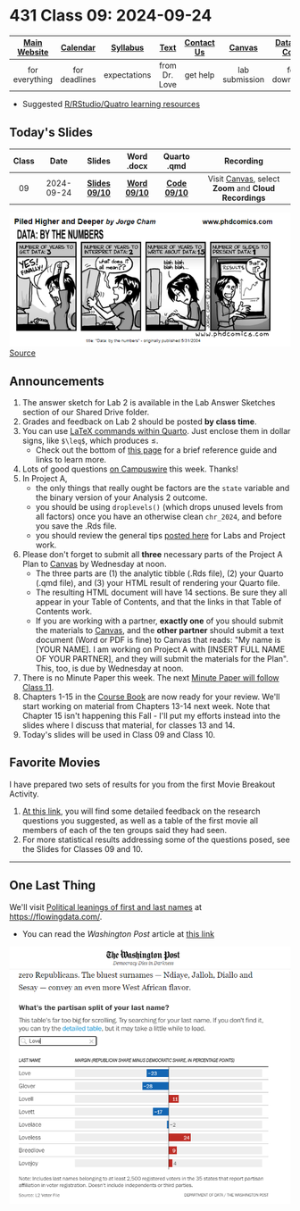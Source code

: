 # 431 Class 09: 2024-09-24

[Main Website](https://thomaselove.github.io/431-2024/) | [Calendar](https://thomaselove.github.io/431-2024/calendar.html) | [Syllabus](https://thomaselove.github.io/431-syllabus-2024/) | [Text](https://thomaselove.github.io/431-book/) | [Contact Us](https://thomaselove.github.io/431-2024/contact.html) | [Canvas](https://canvas.case.edu) | [Data and Code](https://github.com/THOMASELOVE/431-data)
:-----------: | :--------------: | :----------: | :---------: | :-------------: | :-----------: | :------------:
for everything | for deadlines | expectations | from Dr. Love | get help | lab submission | for downloads

- Suggested [R/RStudio/Quatro learning resources](https://thomaselove.github.io/431-2024/resources.html)

## Today's Slides

Class | Date | Slides | Word .docx | Quarto .qmd | Recording
:---: | :--------: | :------: | :------: | :------: | :-------------:
09 | 2024-09-24 | **[Slides 09/10](https://thomaselove.github.io/431-slides-2024/class09.html)** | **[Word 09/10](https://thomaselove.github.io/431-slides-2024/class09w.docx)** | **[Code 09/10](https://github.com/THOMASELOVE/431-slides-2024/blob/main/class09.qmd)** | Visit [Canvas](https://canvas.case.edu/), select **Zoom** and **Cloud Recordings**

![](phdcomics_2004-05-31.png) [Source](https://phdcomics.com/comics.php?f=462)

## Announcements

1. The answer sketch for Lab 2 is available in the Lab Answer Sketches section of our Shared Drive folder.
2. Grades and feedback on Lab 2 should be posted **by class time**.
3. You can use [LaTeX commands within Quarto](https://quarto.org/docs/visual-editor/technical.html). Just enclose them in dollar signs, like `$\leq$`, which produces $\leq$.
    - Check out the bottom of [this page](https://www.overleaf.com/learn/latex/Mathematical_expressions) for a brief reference guide and links to learn more.
4. Lots of good questions [on Campuswire](https://campuswire.com/) this week. Thanks!
5. In Project A,
    - the only things that really ought be factors are the `state` variable and the binary version of your Analysis 2 outcome.
    - you should be using `droplevels()` (which drops unused levels from all factors) once you have an otherwise clean `chr_2024`, and before you save the .Rds file.
    - you should review the general tips [posted here](https://github.com/THOMASELOVE/431-labs-2024/blob/main/tips.md) for Labs and Project work.
6. Please don't forget to submit all **three** necessary parts of the Project A Plan to [Canvas](https://canvas.case.edu) by Wednesday at noon.
    - The three parts are (1) the analytic tibble (.Rds file), (2) your Quarto (.qmd file), and (3) your HTML result of rendering your Quarto file.
    - The resulting HTML document will have 14 sections. Be sure they all appear in your Table of Contents, and that the links in that Table of Contents work.
    - If you are working with a partner, **exactly one** of you should submit the materials to [Canvas](https://canvas.case.edu), and the **other partner** should submit a text document (Word or PDF is fine) to Canvas that reads: "My name is [YOUR NAME]. I am working on Project A with [INSERT FULL NAME OF YOUR PARTNER], and they will submit the materials for the Plan". This, too, is due by Wednesday at noon.
7. There is no Minute Paper this week. The next [Minute Paper will follow Class 11](https://github.com/THOMASELOVE/431-minute-2024).
8. Chapters 1-15 in the [Course Book](https://thomaselove.github.io/431-book/) are now ready for your review. We'll start working on material from Chapters 13-14 next week. Note that Chapter 15 isn't happening this Fall - I'll put my efforts instead into the slides where I discuss that material, for classes 13 and 14.
9. Today's slides will be used in Class 09 and Class 10.

## Favorite Movies

I have prepared two sets of results for you from the first Movie Breakout Activity.

1. [At this link](https://github.com/THOMASELOVE/431-classes-2024/blob/main/movies/breakout1_results.md), you will find some detailed feedback on the research questions you suggested, as well as a table of the first movie all members of each of the ten groups said they had seen.
2. For more statistical results addressing some of the questions posed, see the Slides for Classes 09 and 10.

-----------

## One Last Thing

We'll visit [Political leanings of first and last names](https://flowingdata.com/2024/09/20/political-leanings-of-first-and-last-names/) at <https://flowingdata.com/>.

- You can read the *Washington Post* article at [this link](https://www.washingtonpost.com/business/2024/09/13/popular-names-republican-democrat/)

![](wapo_2024-09-13.png)

